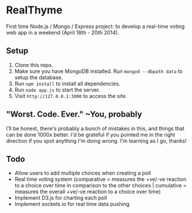 # RealThyme

First time Node.js / Mongo / Express project: to develop a real-time voting web app in a weekend (April 18th - 20th 2014).

## Setup
1. Clone this repo.
2. Make sure you have MongoDB installed. Run `mongod --dbpath data` to setup the database.
3. Run `npm install` to install all dependencies.
4. Run `node app.js` to start the server.
5. Visit `http://127.0.0.1:3000` to access the site.

## "Worst. Code. Ever." ~You, probably
I'll be honest, there's probably a bunch of mistakes in this, and things that can be done 1000x better. I'd be grateful if you pointed me in the right direction if you spot anything I'm doing wrong. I'm learning as I go, thanks!

## Todo
- Allow users to add multiple choices when creating a poll
- Real time voting system (comparative = measures the +ve/-ve reaction to a choice over time in comparison to the other choices | cumulative = measures the overall +ve/-ve reaction to a choice over time)
- Implement D3.js for charting each poll
- Implement sockets.io for real time data pushing